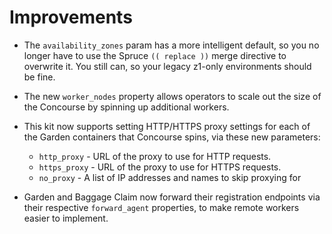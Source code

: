 # Improvements

- The `availability_zones` param has a more intelligent default,
  so you no longer have to use the Spruce `(( replace ))` merge
  directive to overwrite it.  You still can, so your legacy
  z1-only environments should be fine.

- The new `worker_nodes` property allows operators to scale out
  the size of the Concourse by spinning up additional workers.

- This kit now supports setting HTTP/HTTPS proxy settings for each
  of the Garden containers that Concourse spins, via these new
  parameters:

    - `http_proxy` - URL of the proxy to use for HTTP requests.
    - `https_proxy` - URL of the proxy to use for HTTPS requests.
    - `no_proxy` - A list of IP addresses and names to skip
      proxying for

- Garden and Baggage Claim now forward their registration
  endpoints via their respective `forward_agent` properties, to
  make remote workers easier to implement.
